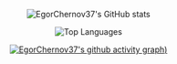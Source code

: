 <center>
  
![EgorChernov37's GitHub stats](https://github-readme-stats.vercel.app/api?username=EgorChernov37&count_private=true&show_icons=true&theme=dark&hide_title=true) 

![Top Languages](https://github-readme-stats.vercel.app/api/top-langs/?username=EgorChernov37&exclude_repo=frityet.github.io,Blog,wiki,CoDZombies-H3VR,MeatKit,WurstLink,OkBot,robot&theme=dark&hide=cmake,makefile,shaderlab,mathematica,hlsl)

[![EgorChernov37's github activity graph](https://github-readme-activity-graph.cyclic.app/graph?username=EgorChernov37&theme=github-compact))](https://github.com/ashutosh00710/github-readme-activity-graph)
  
</center>
